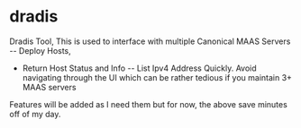 # dradis
Dradis Tool,  This is used to interface with multiple Canonical MAAS Servers 
-- Deploy Hosts,
  - Return Host Status and Info
-- List Ipv4 Address Quickly.
Avoid navigating through the UI which can be rather tedious if you maintain 3+ MAAS servers

Features will be added as I need them but for now, the above save minutes off of my day.
